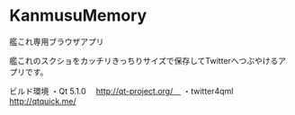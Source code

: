 KanmusuMemory
=============

艦これ専用ブラウザアプリ

艦これのスクショをカッチリきっちりサイズで保存してTwitterへつぶやけるアプリです。


ビルド環境
・Qt 5.1.0
　http://qt-project.org/　
・twitter4qml
　http://qtquick.me/



